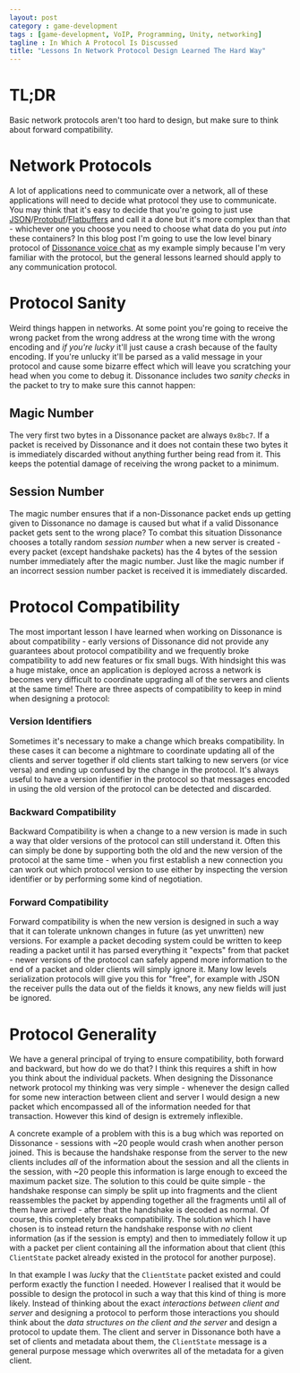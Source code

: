```yaml
---
layout: post
category : game-development
tags : [game-development, VoIP, Programming, Unity, networking]
tagline : In Which A Protocol Is Discussed
title: "Lessons In Network Protocol Design Learned The Hard Way"
---
```


# TL;DR

Basic network protocols aren't too hard to design, but make sure to think about forward compatibility.

# Network Protocols

A lot of applications need to communicate over a network, all of these applications will need to decide what protocol they use to communicate. You may think that it's easy to decide that you're going to just use [JSON](https://www.json.org/)/[Protobuf](https://github.com/google/protobuf)/[Flatbuffers](https://google.github.io/flatbuffers/) and call it a done but it's more complex than that - whichever one you choose you need to choose what data do you put _into_ these containers? In this blog post I'm going to use the low level binary protocol of [Dissonance voice chat](https://www.assetstore.unity3d.com/#!/content/70078?aid=1100lJ2J) as my example simply because I'm very familiar with the protocol, but the general lessons learned should apply to any communication protocol.

# Protocol Sanity

Weird things happen in networks. At some point you're going to receive the wrong packet from the wrong address at the wrong time with the wrong encoding and _if you're lucky_ it'll just cause a crash because of the faulty encoding. If you're unlucky it'll be parsed as a valid message in your protocol and cause some bizarre effect which will leave you scratching your head when you come to debug it. Dissonance includes two _sanity checks_ in the packet to try to make sure this cannot happen:

## Magic Number

The very first two bytes in a Dissonance packet are always `0x8bc7`. If a packet is received by Dissonance and it does not contain these two bytes it is immediately discarded without anything further being read from it. This keeps the potential damage of receiving the wrong packet to a minimum.

## Session Number

The magic number ensures that if a non-Dissonance packet ends up getting given to Dissonance no damage is caused but what if a valid Dissonance packet gets sent to the wrong place? To combat this situation Dissonance chooses a totally random _session number_ when a new server is created - every packet (except handshake packets) has the 4 bytes of the session number immediately after the magic number. Just like the magic number if an incorrect session number packet is received it is immediately discarded.

# Protocol Compatibility

The most important lesson I have learned when working on Dissonance is about compatibility - early versions of Dissonance did not provide any guarantees about protocol compatibility and we frequently broke compatibility to add new features or fix small bugs. With hindsight this was a huge mistake, once an application is deployed across a network is becomes very difficult to coordinate upgrading all of the servers and clients at the same time! There are three aspects of compatibility to keep in mind when designing a protocol:

### Version Identifiers

Sometimes it's necessary to make a change which breaks compatibility. In these cases it can become a nightmare to coordinate updating all of the clients and server together if old clients start talking to new servers (or vice versa) and ending up confused by the change in the protocol. It's always useful to have a version identifier in the protocol so that messages encoded in using the old version of the protocol can be detected and discarded.

### Backward Compatibility

Backward Compatibility is when a change to a new version is made in such a way that older versions of the protocol can still understand it. Often this can simply be done by supporting both the old and the new version of the protocol at the same time - when you first establish a new connection you can work out which protocol version to use either by inspecting the version identifier or by performing some kind of negotiation.

### Forward Compatibility

Forward compatibility is when the new version is designed in such a way that it can tolerate unknown changes in future (as yet unwritten) new versions. For example a packet decoding system could be written to keep reading a packet until it has parsed everything it "expects" from that packet - newer versions of the protocol can safely append more information to the end of a packet and older clients will simply ignore it. Many low levels serialization protocols will give you this for "free", for example with JSON the receiver pulls the data out of the fields it knows, any new fields will just be ignored.

# Protocol Generality

We have a general principal of trying to ensure compatibility, both forward and backward, but how do we do that? I think this requires a shift in how you think about the individual packets. When designing the Dissonance network protocol my thinking was very simple - whenever the design called for some new interaction between client and server I would design a new packet which encompassed all of the information needed for that transaction. However this kind of design is extremely inflexible.

A concrete example of a problem with this is a bug which was reported on Dissonance - sessions with ~20 people would crash when another person joined. This is because the handshake response from the server to the new clients includes _all_ of the information about the session and all the clients in the session, with ~20 people this information is large enough to exceed the maximum packet size. The solution to this could be quite simple - the handshake response can simply be split up into fragments and the client reassembles the packet by appending together all the fragments until all of them have arrived - after that the handshake is decoded as normal. Of course, this completely breaks compatibility. The solution which I have chosen is to instead return the handshake response with _no_ client information (as if the session is empty) and then to immediately follow it up with a packet per client containing all the information about that client (this `ClientState` packet already existed in the protocol for another purpose).

In that example I was _lucky_ that the `ClientState` packet existed and could perform exactly the function I needed. However I realised that it would be possible to design the protocol in such a way that this kind of thing is more likely. Instead of thinking about the exact *interactions between client and server* and designing a protocol to perform those interactions you should think about the *data structures on the client and the server* and design a protocol to update them. The client and server in Dissonance both have a set of clients and metadata about them, the `ClientState` message is a general purpose message which overwrites all of the metadata for a given client.